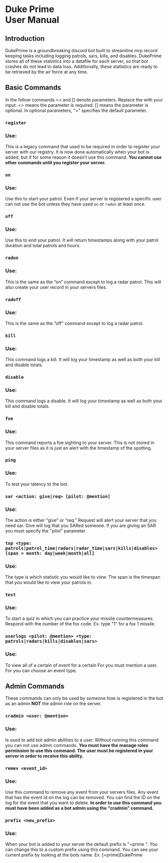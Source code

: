 # Duke Prime</br>User Manual

## Introduction
DukePrime is a groundbreaking discord bot built to streamline mrp record keeping tasks including logging patrols, sars, kills, and disables. DukePrime stores all of these statistics into a datafile for each server, so that bot crashes do not lead to data loss. Additionally, these statistics are ready to be retrieved by the air force at any time.

## Basic Commands
In the follow commands <> and [] denote parameters. Replace the <text> with your input.
<> means the parameter is required. [] means the parameter is optional. In optional parameters, "=" specifies the default parameter.

### ```register```
### Use:
This is a legacy command that used to be required in order to register your server with our registry.
It is now done automatically when your bot is added, but if for some reason it doesn't use this command.
**You cannot use other commands until you register your server.**

### ```on```
### Use:
Use this to start your patrol.
Even if your server is registered a specific user can not use the bot unless they have used ```on``` or ```radon``` at least once.

### ```off```
### Use:
Use this to end your patrol. It will return timestamps along with your patrol duration and total patrols and hours.

### ```radon```
### Use:
This is the same as the “on” command except to log a radar patrol. This will also create your user record in your servers files.

### ```radoff```
### Use:
This is the same as the “off” command except to log a radar patrol.

### ```kill```
### Use:
This command logs a kill. It will log your timestamp as well as both your kill and disable totals.

### ```disable```
### Use:
This command logs a disable. It will log your timestamp as well as both your kill and disable totals.

### ```foe```
### Use:
This command reports a foe sighting to your server. This is not stored in your server files as it is just an alert with the timestamp of the spotting.

### ```ping```
### Use:
To test your latency to the bot.

### ```sar <action: give|req> [pilot: @mention]```
### Use:
The action is either “give” or “req.” Request will alert your server that you need sar. Give will log that you SARed someone.
If you are giving an SAR you must specify the "pilot" parameter

### ```top <type: patrols|patrol_time|radars|radar_time|sars|kills|disables> [span = month: day|week|month|all]```
### Use:
The type is which statistic you would like to view.
The span is the timespan that you would like to view your patrols in.

### ```test```
### Use:
To start a quiz in which you can practice your missile countermeasures. Respond with  the number of the fox code. Ex. type "1" for a fox 1 missile.

### ```userlogs <pilot: @mention> <type: patrols|radars|kills|disables|sars>```
### Use:
To view all of a certain <type> of event for a certain <pilot>
For <pilot> you must mention a user.
For <type> you can choose an event type.

## Admin Commands
These commands can only be used by someone how is registered in the bot as an admin **NOT** the admin role on the server.
### ```cradmin <user: @mention>```
### Use:
Is used to add bot admin abilities to a user.
Without running this command you can not use admin commands.
**You must have the manage roles permission to use this command.
The user must be registered in your server in order to receive this ability.**

### ```remev <event_id>```
### Use:
Use this command to remove any event from your servers files.
Any event that has the event id on the log can be removed.
You can find the ID on the log for the event that you want to delete.
**In order to use this command you must have been added as a bot admin using the “cradmin” command.**

### ```prefix <new_prefix>```
### Use:
When your bot is added to your server the default prefix is "=prime ".
You can change this to a custom prefix using this command.
You can see your current prefix by looking at the bots name.
Ex. [=prime]DukePrime
